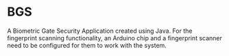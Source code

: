 # BGS
A Biometric Gate Security Application created using Java.
For the fingerprint scanning functionality, an Arduino chip and a fingerprint scanner need to be configured for them to work with the system.

